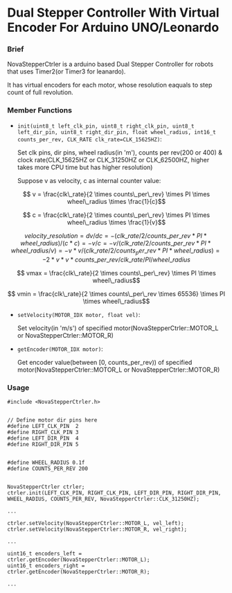 # Dual Stepper Controller With Virtual Encoder For Arduino UNO/Leonardo

### Brief
NovaStepperCtrler is a arduino based Dual Stepper Controller for robots that uses Timer2(or Timer3 for leanardo).

It has virtual encoders for each motor, whose resolution eaquals to step count of full revolution.


### Member Functions
- `init(uint8_t left_clk_pin, uint8_t right_clk_pin, uint8_t left_dir_pin, uint8_t right_dir_pin, float wheel_radius, int16_t counts_per_rev, CLK_RATE clk_rate=CLK_15625HZ)`:

  Set clk pins, dir pins, wheel radius(in 'm'), counts per rev(200 or 400) & clock rate(CLK\_15625HZ or CLK\_31250HZ or CLK\_62500HZ, higher takes more CPU time but has higher resolution)

  Suppose v as velocity, c as internal counter value:


```math
  v = \frac{clk\_rate}{2 \times counts\_per\_rev} \times PI \times wheel\_radius \times \frac{1}{c}
```

```math
  c = \frac{clk\_rate}{2 \times counts\_per\_rev} \times PI \times wheel\_radius \times \frac{1}{v}
```

```math
  velocity\_resolution = dv/dc
  
                      = -(clk\_rate / 2 / counts\_per\_rev * PI * wheel\_radius) / (c * c)

                      = -v / c

                      = -v / (clk\_rate / 2 / counts\_per\_rev * PI * wheel\_radius / v)

                      = -v * v / (clk\_rate / 2 / counts_per\_rev * PI * wheel\_radius)

                      = -2 * v * v * counts\_per\_rev / clk\_rate / PI / wheel\_radius
```

```math
  vmax = \frac{clk\_rate}{2 \times counts\_per\_rev} \times PI \times wheel\_radius
```

```math
  vmin = \frac{clk\_rate}{2 \times counts\_per\_rev \times 65536} \times PI \times wheel\_radius
```


- `setVelocity(MOTOR_IDX motor, float vel)`:

  Set velocity(in 'm/s') of specified motor(NovaStepperCtrler::MOTOR\_L or NovaStepperCtrler::MOTOR\_R)


- `getEncoder(MOTOR_IDX motor)`:

  Get encoder value(between [0, counts\_per\_rev)) of specified motor(NovaStepperCtrler::MOTOR\_L or NovaStepperCtrler::MOTOR\_R)


### Usage

```
#include <NovaStepperCtrler.h>


// Define motor dir pins here
#define LEFT_CLK_PIN  2
#define RIGHT_CLK_PIN 3
#define LEFT_DIR_PIN  4
#define RIGHT_DIR_PIN 5


#define WHEEL_RADIUS 0.1f
#define COUNTS_PER_REV 200


NovaStepperCtrler ctrler;
ctrler.init(LEFT_CLK_PIN, RIGHT_CLK_PIN, LEFT_DIR_PIN, RIGHT_DIR_PIN, WHEEL_RADIUS, COUNTS_PER_REV, NovaStepperCtrler::CLK_31250HZ);

...

ctrler.setVelocity(NovaStepperCtrler::MOTOR_L, vel_left);
ctrler.setVelocity(NovaStepperCtrler::MOTOR_R, vel_right);

...

uint16_t encoders_left = ctrler.getEncoder(NovaStepperCtrler::MOTOR_L);
uint16_t encoders_right = ctrler.getEncoder(NovaStepperCtrler::MOTOR_R);

...
```